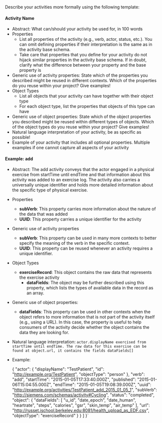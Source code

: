 Describe your activities more formally using the following template:

#### Activity Name

* Abstract: What can/should your activity be used for, in 100 words
* Properties
  * List all properties of the activity (e.g., verb, actor, status, etc.). You can omit defining properties if their interpretation is the same as in the activity base schema.
  * Take care that properties that you define for your activity do not hijack similar properties in the activity base schema. If in doubt, clarify what the difference between your property and the base property is
* Generic use of activity properties: State which of the properties you described might be reused in different contexts. Which of the properties do you reuse within your project? Give examples!
* Object Types
  * List all objects that your activity can have together with their object type
  * For each object type, list the properties that objects of this type can have
* Generic use of object properties: State which of the object properties you described might be reused within different types of objects. Which of the object types do you reuse within your project? Give examples!
* Natural language interpretation of your activity, be as specific as possible!
* Example of your activity that includes all optional properties. Multiple examples if one cannot capture all aspects of your activity


#### Example: add

* Abstract: The add activity conveys that the actor engaged in a physical exercise from startTime until endTime and that information about this activity was added to an exercise log. The activity also carries a universally unique identifier and holds more detailed information about the specific type of physical exercise.
* Properties
  * **subVerb**: This property carries more information about the nature of the data that was added
  * **UUID**: This property carries a unique identifier for the activity
* Generic use of activity properties
  * **subVerb**: This property can be used in many more contexts to better specify the meaning of the verb in the specific context.
  * **UUID**: This property can be reused whenever an activity requires a unique identifier.
* Object Types
  * **exerciseRecord**: This object contains the raw data that represents the exercise activity
    * **dataFields**: The object may be further described using this property, which lists the types of available data in the record as an array.
* Generic use of object properties:
  * **dataFields**: This property can be used in other contexts when the object refers to more information that is not part of the activity itself (e.g., using a URL). In this case, the property is useful to help consumers of the activity decide whether the object contains the data they are looking for.
* Natural language interpretation: `actor.displayName exercised from startTime until endTime. The raw data for this exercise can be found at object.url, it contains the fields dataFields[]`
* Example:

    {
      "actor": {
        "displayName": "TestPatient",
        "id": "http://example.org/TestPatient",
        "objectType": "person"
      },
      "verb": "add",
      "startTime": "2015-01-05T17:33:40.000Z",
      "published": "2015-01-06T15:04:55.000Z",
      "endTime": "2015-01-05T19:08:39.000Z",
      "uuid": "http://example.org/activities/TestPatient_add_2015_01_05_1",
      "subVerb": "http://siemens.com/schemas/activity#Cycling",
      "status": "completed",
      "object": {
        "dataFields": [
          "u_id",
          "date_epoch",
          "date_human",
          "heartrate",
          "steps",
          "calories",
          "gsr",
          "skin_temp",
          "air_temp"
        ],
        "url": "http://russet.ischool.berkeley.edu:8081/health_upload_as_EDF.csv",
        "objectType": "exerciseRecord"
      }
    }
  ]
}`
